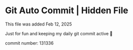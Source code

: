 # Git Auto Commit | Hidden File

This file was added Feb 12, 2025

Just for fun and keeping my daily git commit active 🤪

commit number: 131336
